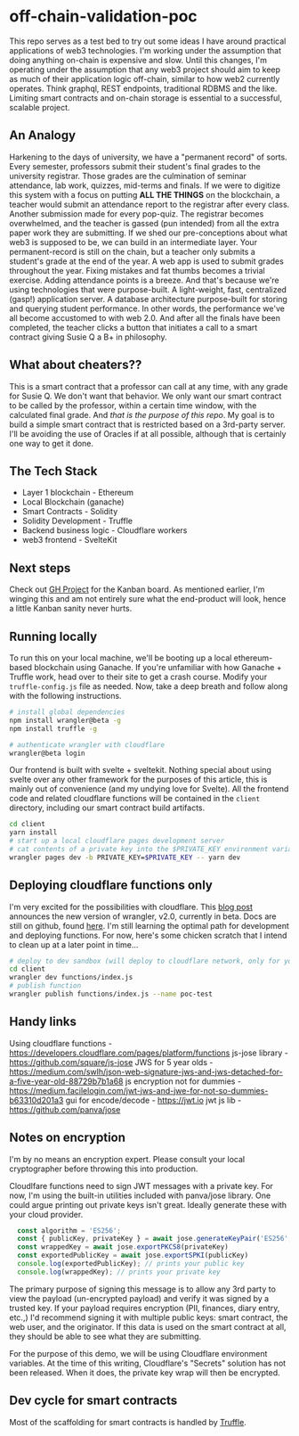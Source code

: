# off-chain-validation-poc

This repo serves as a test bed to try out some ideas I have around practical applications of web3 technologies. I'm working under the assumption that doing anything on-chain is expensive and slow. Until this changes, I'm operating under the assumption that any web3 project should aim to keep as much of their application logic off-chain, similar to how web2 currently operates. Think graphql, REST endpoints, traditional RDBMS and the like. Limiting smart contracts and on-chain storage is essential to a successful, scalable project.

## An Analogy

Harkening to the days of university, we have a "permanent record" of sorts. Every semester, professors submit their student's final grades to the university registrar. Those grades are the culmination of seminar attendance, lab work, quizzes, mid-terms and finals. If we were to digitize this system with a focus on putting **ALL THE THINGS** on the blockchain, a teacher would submit an attendance report to the registrar after every class. Another submission made for every pop-quiz. The registrar becomes overwhelmed, and the teacher is gassed (pun intended) from all the extra paper work they are submitting. If we shed our pre-conceptions about what web3 is supposed to be, we can build in an intermediate layer. Your permanent-record is still on the chain, but a teacher only submits a student's grade at the end of the year. A web app is used to submit grades throughout the year. Fixing mistakes and fat thumbs becomes a trivial exercise. Adding attendance points is a breeze. And that's because we're using technologies that were purpose-built. A light-weight, fast, centralized (gasp!) application server. A database architecture purpose-built for storing and querying student performance. In other words, the performance we've all become accustomed to with web 2.0. And after all the finals have been completed, the teacher clicks a button that initiates a call to a smart contract giving Susie Q a B+ in philosophy.

## What about cheaters??

This is a smart contract that a professor can call at any time, with any grade for Susie Q. We don't want that behavior. We only want our smart contract to be called by the professor, within a certain time window, with the calculated final grade. And *that is the purpose of this repo*. My goal is to build a simple smart contract that is restricted based on a 3rd-party server. I'll be avoiding the use of Oracles if at all possible, although that is certainly one way to get it done.

## The Tech Stack

- Layer 1 blockchain - Ethereum
- Local Blockchain (ganache)
- Smart Contracts - Solidity
- Solidity Development - Truffle
- Backend business logic - Cloudflare workers
- web3 frontend - SvelteKit

## Next steps

Check out [GH Project](https://github.com/lucasnad27/off-chain-validation-poc/projects/1) for the Kanban board. As mentioned earlier, I'm winging this and am not entirely sure what the end-product will look, hence a little Kanban sanity never hurts.

## Running locally

To run this on your local machine, we'll be booting up a local ethereum-based blockchain using Ganache. If you're unfamiliar with how Ganache + Truffle work, head over to their site to get a crash course. Modify your `truffle-config.js` file as needed. Now, take a deep breath and follow along with the following instructions.

```sh
# install global dependencies
npm install wrangler@beta -g
npm install truffle -g

# authenticate wrangler with cloudflare
wrangler@beta login
```

Our frontend is built with svelte + sveltekit. Nothing special about using svelte over any other framework for the purposes of this article, this is mainly out of convenience (and my undying love for Svelte). All the frontend code and related cloudflare functions will be contained in the `client` directory, including our smart contract build artifacts.

```sh
cd client
yarn install
# start up a local cloudflare pages development server
# cat contents of a private key into the $PRIVATE_KEY environment variable
wrangler pages dev -b PRIVATE_KEY=$PRIVATE_KEY -- yarn dev
```

## Deploying cloudflare functions only

I'm very excited for the possibilities with cloudflare. This [blog post](https://blog.cloudflare.com/wrangler-v2-beta/) announces the new version of wrangler, v2.0, currently in  beta. Docs are still on github, found [here](https://github.com/cloudflare/wrangler2). I'm  still learning the optimal path for development and deploying functions. For now, here's some chicken scratch that I intend to clean up at a later point in time...

```sh
# deploy to dev sandbox (will deploy to cloudflare network, only for you to see)
cd client
wrangler dev functions/index.js
# publish function
wrangler publish functions/index.js --name poc-test
```

## Handy links

Using cloudflare functions - https://developers.cloudflare.com/pages/platform/functions
js-jose library - https://github.com/square/js-jose
JWS for 5 year olds - https://medium.com/swlh/json-web-signature-jws-and-jws-detached-for-a-five-year-old-88729b7b1a68
js encryption not for dummies - https://medium.facilelogin.com/jwt-jws-and-jwe-for-not-so-dummies-b63310d201a3
gui for encode/decode - https://jwt.io
jwt js lib - https://github.com/panva/jose


## Notes on encryption

I'm by no means an encryption expert. Please consult your local cryptographer before throwing this into production.

Cloudlfare functions need to sign JWT messages with a private key. For now, I'm using the built-in utilities included with panva/jose library. One could argue printing out private keys isn't great. Ideally generate these with your cloud provider.

```javascript
  const algorithm = 'ES256';
  const { publicKey, privateKey } = await jose.generateKeyPair('ES256', { extractable: true})
  const wrappedKey = await jose.exportPKCS8(privateKey)
  const exportedPublicKey = await jose.exportSPKI(publicKey)
  console.log(exportedPublicKey); // prints your public key
  console.log(wrappedKey); // prints your private key
```

The primary purpose of signing this message is to allow any 3rd party to view the payload (un-encrypted payload) and verify it was signed by a trusted key. If your payload requires encryption (PII, finances, diary entry, etc.,) I'd recommend signing it with multiple public keys: smart contract, the web user, and the originator. If this data is used on the smart contract at all, they should be able to see what they are submitting.

For the purpose of this demo, we will be using Cloudflare environment variables. At the time of this writing, Cloudflare's "Secrets" solution has not been released. When it does, the private key wrap will then be encrypted.

## Dev cycle for smart contracts

Most of the scaffolding for smart contracts is handled by [Truffle](http://trufflesuite.com/docs/truffle/overview). 
